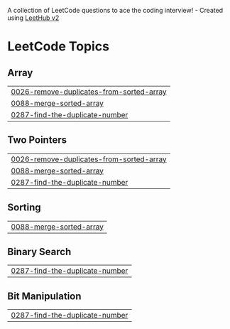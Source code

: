 A collection of LeetCode questions to ace the coding interview! - Created using [LeetHub v2](https://github.com/arunbhardwaj/LeetHub-2.0)
<!---LeetCode Topics Start-->
# LeetCode Topics
## Array
|  |
| ------- |
| [0026-remove-duplicates-from-sorted-array](https://github.com/rahul-chakradhari/CrackYourInternship/tree/master/0026-remove-duplicates-from-sorted-array) |
| [0088-merge-sorted-array](https://github.com/rahul-chakradhari/CrackYourInternship/tree/master/0088-merge-sorted-array) |
| [0287-find-the-duplicate-number](https://github.com/rahul-chakradhari/CrackYourInternship/tree/master/0287-find-the-duplicate-number) |
## Two Pointers
|  |
| ------- |
| [0026-remove-duplicates-from-sorted-array](https://github.com/rahul-chakradhari/CrackYourInternship/tree/master/0026-remove-duplicates-from-sorted-array) |
| [0088-merge-sorted-array](https://github.com/rahul-chakradhari/CrackYourInternship/tree/master/0088-merge-sorted-array) |
| [0287-find-the-duplicate-number](https://github.com/rahul-chakradhari/CrackYourInternship/tree/master/0287-find-the-duplicate-number) |
## Sorting
|  |
| ------- |
| [0088-merge-sorted-array](https://github.com/rahul-chakradhari/CrackYourInternship/tree/master/0088-merge-sorted-array) |
## Binary Search
|  |
| ------- |
| [0287-find-the-duplicate-number](https://github.com/rahul-chakradhari/CrackYourInternship/tree/master/0287-find-the-duplicate-number) |
## Bit Manipulation
|  |
| ------- |
| [0287-find-the-duplicate-number](https://github.com/rahul-chakradhari/CrackYourInternship/tree/master/0287-find-the-duplicate-number) |
<!---LeetCode Topics End-->